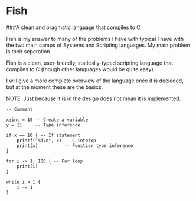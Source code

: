 Fish
====
###A clean and pragmatic language that compiles to C

Fish is my answer to many of the problems I have with
typical I have with the two main camps of Systems
and Scripting languages. My main problem is their
seperation. 

Fish is a clean, user-friendly, statically-typed
scripting language that compiles to C (though other
languages would be quite easy).

I will give a more complete overview of the language 
once it is decieded, but at the moment these are the basics.

NOTE: Just because it is in the design does not mean it is
implemented.

    -- Comment

    x;int = 10 -- Create a variable
    y = 11     -- Type inference

    if x == 10 { -- If statement
        printf("%d\n", x) -- C interop
        print(x)          -- Function type inference
    }

    for i -> 1, 100 { -- For loop
        print(i)
    }

    while i > 1 {
        i -= 1
    }



